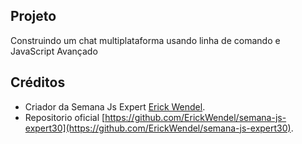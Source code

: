 ## Projeto

Construindo um chat multiplataforma usando linha de comando e JavaScript Avançado

## Créditos

- Criador da Semana Js Expert [Erick Wendel](https://github.com/erickwendel).
- Repositorio oficial [https://github.com/ErickWendel/semana-js-expert30](https://github.com/ErickWendel/semana-js-expert30).

